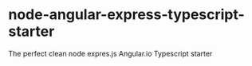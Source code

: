 # node-angular-express-typescript-starter
The perfect clean node expres.js Angular.io Typescript starter
